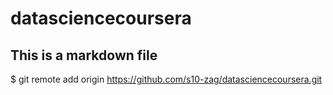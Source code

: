 # datasciencecoursera
## This is a markdown file
$ git remote add origin https://github.com/s10-zag/datasciencecoursera.git
